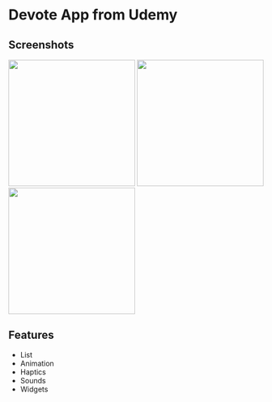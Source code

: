# Devote App from Udemy

## Screenshots
<img src="https://github.com/user-attachments/assets/8d6904e3-5ca1-4699-b100-d2ccb944dd36" width="250">
<img src="https://github.com/user-attachments/assets/f5249d4d-343c-4d05-a486-e5257e769888" width="250">
<img src="https://github.com/user-attachments/assets/8038569d-fa82-4a93-9ddb-af3fd22ae8fb" width="250">

## Features
*  List
*  Animation
*  Haptics
*  Sounds
*  Widgets
